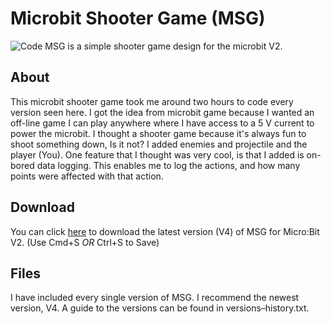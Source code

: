 # Microbit Shooter Game (MSG)
![Code](https://i.ibb.co/gJQsXQ9/Screenshot-from-2023-02-12-14-30-58.png)
MSG is a simple shooter game design for the microbit V2.

## About
This microbit shooter game took me around two hours to code every version seen here. I got the idea from microbit game because I wanted an off-line game I can play anywhere where I have access to a 5 V current to power the microbit. I thought a shooter game because it's always fun to shoot something down, Is it not? I added enemies and projectile and the player (You). One feature that I thought was very cool, is that I added is on-bored data logging. This enables me to log the actions, and how many points were affected with that action.
## Download
You can click [here](https://github.com/DevEatSleepRepeat/Microbit-Shooter-Game/blob/main/microbit-msgV4.hex?raw=true) to download the latest version (V4) of MSG for Micro:Bit V2. (Use Cmd+S *OR* Ctrl+S to Save)

## Files
I have included every single version of MSG. I recommend the newest version, V4. A guide to the versions can be found in versions–history.txt.
